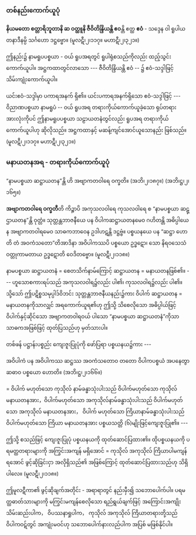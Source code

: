 ### တစ်နည်းကောက်ယူပုံ

**နိယမတော စတ္တာရိဘူတာနိ ဆ ဝတ္ထူနိ ဇီဝိတိန္ဒြိယန္တိ ဧဝ**န္တိ ဧတ္ထ **ဧဝံ** - သဒ္ဒေန ဝါ ရူပါယတနာဒီနမ္ပိ သင်္ဂဟော ဒဋ္ဌဗ္ဗော။ (မူလဋီ၊၂၊၁၁၇။ မဟာဋီ၊၂၊၃၂၁။)

ဤနည်း၌ နာမရူပပစ္စယာ - ဝယ် ရူပအရတွင် ရူပါရုံစသည်ကိုလည်း ထည့်သွင်းကောက်ယူပါ။
အဋ္ဌကထာတွင်လာသော --- ဇီဝိတိန္ဒြိယန္တိ ဧဝံ -- ၌ ဧဝံ-သဒ္ဒါဖြင့် သိမ်းကျုံးကောက်ယူပါ။

ယင်းဧဝံ-သဒ္ဒါမှာ ပကာရအနက် ရှိ၏။ 
ယင်းပကာရအနက်ရှိသော ဧဝံ-သဒ္ဒါဖြင့် --- ဝိညာဏပစ္စယာ နာမရူပံ -- ဝယ် ရူပအရ တရားကိုယ်ကောက်ယူခဲ့သော ရုပ်တရားအားလုံးကိုပင် ဤနာမရူပပစ္စယာ သဠာယတနံတွင်လည်း ရူပအရ တရားကိုယ်ကောက်ယူပါဟု ဆိုလိုသည်။ 
အဋ္ဌကထာနှင့် မဆန့်ကျင်အောင်ယူသောနည်း ဖြစ်သည်။ (မူလဋီ၊၂၊၁၁၇။ မဟာဋီ၊၂၊၃၂၁။)

### မနာယတနအရ - တရားကိုယ်ကောက်ယူပုံ

“နာမပစ္စယာ ဆဋ္ဌာယတန”န္တိ ဟိ အဗျာကတဝါရေ ဝက္ခတိ။ (အဘိ၊၂၊၁၈၇။) (အဘိ၊ဋ္ဌ၊၂၊၁၆၅။)

**အဗျာကတဝါရေ ဝက္ခတီ**တိ ကိဉ္စာပိ အကုသလဝါရေ ကုသလဝါရေ စ “နာမပစ္စယာ ဆဋ္ဌာယတန”န္တိ ဝုတ္တံ။ သုတ္တန္တဘာဇနီယေ ပန ဝိပါကဆဋ္ဌာယတနမေဝ ဂဟိတန္တိ အဓိပ္ပါယေန အဗျာကတဝါရမေဝ သာဓကဘာဝေန ဥဒါဟဋန္တိ ဒဋ္ဌဗ္ဗံ။ ပစ္စယနယေ ပန “ဆဋ္ဌာ ဟောတိ တံ အဝကံသတော”တိအာဒိနာ အဝိပါကဿပိ ပစ္စယော ဥဒ္ဓဋော၊ သော နိရဝသေသံ ဝတ္တုကာမတာယ ဥဒ္ဓဋောတိ ဝေဒိတဗ္ဗော။
(မူလဋီ၊၂၊၁၁၈။)

နာမပစ္စယာ ဆဋ္ဌာယတနံ = စေတသိက်နာမ်ကြောင့် ဆဋ္ဌာယတန = မနာယတနဖြစ်၏။ --- ဟူသောစကားရပ်သည် အကုသလဝါရ၌လည်း ပါ၏၊ ကုသလဝါရ၌လည်း ပါ၏။ 
သို့သော် ဤပဋိစ္စသမုပ္ပါဒ်ဝိဘင်း သုတ္တန္တဘာဇနီယနည်း၌ကား ဝိပါက် ဆဋ္ဌာယတန = မနာယတနကိုသာလျှင် အရကောက်ယူရ၏ဟု ဤသို့ သိစေလိုသော အဓိပ္ပါယ်ဖြင့် ဝိပါက်နှင့်ဆိုင်သော အဗျာကတဝါရဝယ် ပါသော “နာမပစ္စယာ ဆဋ္ဌာယတနံ”ကိုသာ သာဓကအဖြစ်ဖြင့် ထုတ်ပြသည်ဟု မှတ်သားပါ။

တစ်ဖန် ပဋ္ဌာန်းပစ္စည်း ကျေးဇူးပြုပုံကို ဖော်ပြရာ ပစ္စယနယ၌ကား ---

အဝိပါကံ ပန အဝိပါကဿ ဆဋ္ဌဿ အဝကံသတောဝ တတော ဝိပါကပစ္စယံ အပနေတွာ ဆဓာဝ ပစ္စယော ဟောတိ။ (အဘိ၊ဋ္ဌ၊၂၊၁၆၆။)

= ဝိပါက် မဟုတ်သော ကုသိုလ် နာမ်ခန္ဓာသုံးပါးသည် ဝိပါက်မဟုတ်သော ကုသိုလ် မနာယတနအား，ဝိပါက်မဟုတ်သော အကုသိုလ်နာမ်ခန္ဓာသုံးပါးသည် ဝိပါက်မဟုတ်သော အကုသိုလ် မနာယတနအား， ဝိပါက် မဟုတ်သော ကြိယာနာမ်ခန္ဓာသုံးပါးသည် ဝိပါက်မဟုတ်သော ကြိယာ မနာယတနအား ပစ္စယသတ္တိ (၆)မျိုးဖြင့်ကျေးဇူးပြု၏။ ---

ဤသို့ စသည်ဖြင့် ကျေးဇူးပြုပုံ ပစ္စယနယကို ထုတ်ဆောင်ပြထား၏။ 
ထိုပစ္စယနယကို ပရမတ္ထတရားများကို အကြွင်းအကျန် မရှိအောင် = ကုသိုလ် အကုသိုလ် ကြိယာပါမကျန်ရအောင် ဖွင့်ဆိုခြင်းငှာ အလိုရှိသည်၏ အဖြစ်ကြောင့် ထုတ်ဆောင်ပြထားသည်ဟု သိရှိပါလေ။ (မူလဋီ၊၂၊၁၁၈။)

ဤမူလဋီကာ၏ ဖွင့်ဆိုချက်အတိုင်း - အရာရာတွင် နည်းမှီး၍ သဘောပေါက်ပါ။ 
ပရမတ္ထဓာတ်သားများကို မကြွင်းမကျန်စေလိုသော ရည်ရွယ်ချက်ဖြင့် အကြောင်းအကျိုး သိမ်းဆည်းပါက， ဝိပဿနာရှုပါက， ကုသိုလ် အကုသိုလ် ကြိယာတရားတို့သည် ဝိပါကဝဋ်တွင် အကျုံးမဝင်ဟု သဘောပေါက်နားလည်ပါက အပြစ် မဖြစ်နိုင်ပါ။
